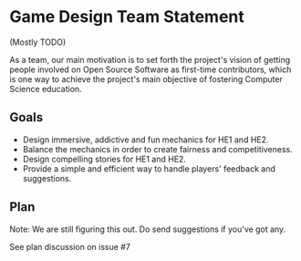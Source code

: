 # Game Design Team Statement

(Mostly TODO)

As a team, our main motivation is to set forth the project's vision of getting people involved on Open Source Software as first-time contributors, which is one way to achieve the project's main objective of fostering Computer Science education.

## Goals

- Design immersive, addictive and fun mechanics for HE1 and HE2.
- Balance the mechanics in order to create fairness and competitiveness.
- Design compelling stories for HE1 and HE2.
- Provide a simple and efficient way to handle players' feedback and suggestions.

## Plan

Note: We are still figuring this out. Do send suggestions if you've got any.

See plan discussion on issue #7
